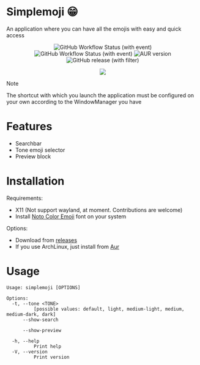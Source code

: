 # Simplemoji 😁
An application where you can have all the emojis with easy and quick access

<p align="center">
  <img alt="GitHub Workflow Status (with event)" src="https://img.shields.io/github/actions/workflow/status/SergioRibera/simplemoji/ci.yml?label=ci">
  <img alt="GitHub Workflow Status (with event)" src="https://img.shields.io/github/actions/workflow/status/SergioRibera/simplemoji/build.yml">
  <img alt="AUR version" src="https://img.shields.io/aur/version/simplemoji?link=https%3A%2F%2Faur.archlinux.org%2Fpackages%2Fsimplemoji">
  <img alt="GitHub release (with filter)" src="https://img.shields.io/github/v/release/SergioRibera/simplemoji?link=https%3A%2F%2Fgithub.com%2FSergioRibera%2FSimplemoji%2Freleases">
</p>

<p align="center">
  <img src="https://github.com/SergioRibera/Simplemoji/assets/56278796/06d1bc25-d19e-423e-a986-11b80d0e8351" />
</p>

> [!NOTE]
> The shortcut with which you launch the application must be configured on your own according to the WindowManager you have

# Features
- Searchbar
- Tone emoji selector
- Preview block

# Installation
Requirements:
 - X11 (Not support wayland, at moment. Contributions are welcome)
 - Install [Noto Color Emoji](https://fonts.google.com/noto/specimen/Noto+Color+Emoji) font on your system

Options:
- Download from [releases](https://github.com/SergioRibera/Simplemoji/releases)
- If you use ArchLinux, just install from [Aur](https://aur.archlinux.org/packages/simplemoji)

# Usage
```
Usage: simplemoji [OPTIONS]

Options:
  -t, --tone <TONE>
          [possible values: default, light, medium-light, medium, medium-dark, dark]
      --show-search
          
      --show-preview
          
  -h, --help
          Print help
  -V, --version
          Print version
```
